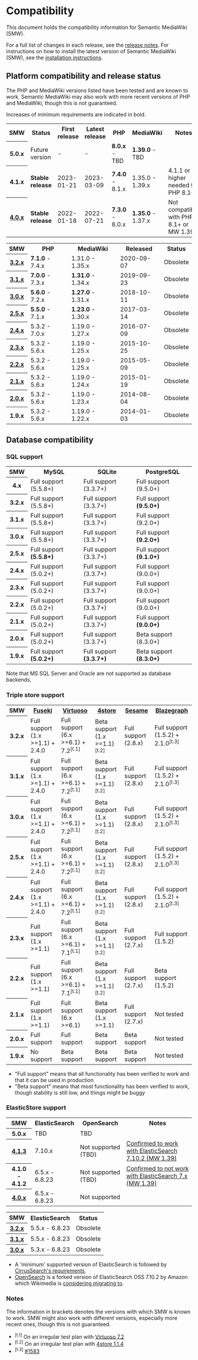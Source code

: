 # Compatibility

This document holds the compatibility information for Semantic MediaWiki (SMW).

For a full list of changes in each release, see the [release notes](https://github.com/SemanticMediaWiki/SemanticMediaWiki/tree/master/docs/releasenotes).
For instructions on how to install the latest version of Semantic MediaWiki (SMW), see the
[installation instructions](https://github.com/SemanticMediaWiki/SemanticMediaWiki/blob/master/docs/INSTALL.md).

## Platform compatibility and release status

The PHP and MediaWiki versions listed have been tested and are known to work.
Semantic MediaWiki may also work with more recent versions of PHP and MediaWiki, though this is not guaranteed.

Increases of minimum requirements are indicated in bold.

<table class="compatibility">
	<tr>
		<th>SMW</th>
		<th>Status</th>
		<th>First release</th>
		<th>Latest release</th>
		<th>PHP</th>
		<th>MediaWiki</th>
		<th>Notes</th>
	</tr>
	<tr>
		<th>5.0.x</th>
		<td>Future version</td>
		<td>-</td>
		<td>-</td>
		<td><strong>8.0.x</strong> - TBD</td>
		<td><strong>1.39.0</strong> - TBD</td>
		<td></td>
	</tr>
	<tr>
		<th>4.1.x</th>
		<td><strong>Stable release</strong></td>
		<td>2023-01-21</td>
		<td>2023-03-09</td>
		<td><strong>7.4.0</strong> - 8.1.x</td>
		<td>1.35.0 - 1.39.x</td>
		<td>4.1.1 or higher needed for PHP 8.1+</td>
	</tr>
	<tr>
		<th><a href="https://www.semantic-mediawiki.org/wiki/Semantic_MediaWiki_4.0.0">4.0.x</a></th>
		<td><strong>Stable release</strong></td>
		<td>2022-01-18</td>
		<td>2022-07-21</td>
		<td><strong>7.3.0</strong> - 8.0.x</td>
		<td><strong>1.35.0</strong> - 1.37.x</td>
		<td>Not compatible with PHP 8.1+ or MW 1.39</td>
	</tr>
</table>

<table class="compatibility">
	<tr>
		<th>SMW</th>
		<th>PHP</th>
		<th>MediaWiki</th>
		<th>Released</th>
		<th>Status</th>
	</tr>
	<tr>
		<th><a href="https://www.semantic-mediawiki.org/wiki/Semantic_MediaWiki_3.2.0">3.2.x</a></th>
		<td><strong>7.1.0</strong> - 7.4.x</td>
		<td>1.31.0 - 1.35.x</td>
		<td>2020-09-07</td>
		<td>Obsolete</td>
	</tr>
	<tr>
		<th><a href="https://www.semantic-mediawiki.org/wiki/Semantic_MediaWiki_3.1.0">3.1.x</a></th>
		<td><strong>7.0.0</strong> - 7.3.x</td>
		<td><strong>1.31.0</strong> - 1.34.x</td>
		<td>2019-09-23</td>
		<td>Obsolete</td>
	</tr>
	<tr>
		<th><a href="https://www.semantic-mediawiki.org/wiki/Semantic_MediaWiki_3.0.0">3.0.x</a></th>
		<td><strong>5.6.0</strong> - 7.2.x</td>
		<td><strong>1.27.0</strong> - 1.31.x</td>
		<td>2018-10-11</td>
		<td>Obsolete</td>
	</tr>
	<tr>
		<th><a href="https://www.semantic-mediawiki.org/wiki/Semantic_MediaWiki_2.5.0">2.5.x</a></th>
		<td><strong>5.5.0</strong> - 7.1.x</td>
		<td><strong>1.23.0</strong> - 1.30.x</td>
		<td>2017-03-14</td>
		<td>Obsolete</td>
	</tr>
	<tr>
		<th><a href="https://www.semantic-mediawiki.org/wiki/Semantic_MediaWiki_2.4.0">2.4.x</a></th>
		<td>5.3.2 - 7.0.x</td>
		<td>1.19.0 - 1.27.x</td>
		<td>2016-07-09</td>
		<td>Obsolete</td>
	</tr>
	<tr>
		<th><a href="https://www.semantic-mediawiki.org/wiki/Semantic_MediaWiki_2.3.0">2.3.x</a></th>
		<td>5.3.2 - 5.6.x</td>
		<td>1.19.0 - 1.25.x</td>
		<td>2015-10-25</td>
		<td>Obsolete</td>
	</tr>
	<tr>
		<th><a href="https://www.semantic-mediawiki.org/wiki/Semantic_MediaWiki_2.2.0">2.2.x</a></th>
		<td>5.3.2 - 5.6.x</td>
		<td>1.19.0 - 1.25.x</td>
		<td>2015-05-09</td>
		<td>Obsolete</td>
	</tr>
	<tr>
		<th><a href="https://www.semantic-mediawiki.org/wiki/Semantic_MediaWiki_2.1.0">2.1.x</a></th>
		<td>5.3.2 - 5.6.x</td>
		<td>1.19.0 - 1.24.x</td>
		<td>2015-01-19</td>
		<td>Obsolete</td>
	</tr>
	<tr>
		<th><a href="https://www.semantic-mediawiki.org/wiki/Semantic_MediaWiki_2.0.0">2.0.x</a></th>
		<td>5.3.2 - 5.6.x</td>
		<td>1.19.0 - 1.23.x</td>
		<td>2014-08-04</td>
		<td>Obsolete</td>
	</tr>
	<tr>
		<th>1.9.x</th>
		<td>5.3.2 - 5.6.x</td>
		<td>1.19.0 - 1.22.x</td>
		<td>2014-01-03</td>
		<td>Obsolete</td>
	</tr>
</table>

## Database compatibility

### SQL support

<table class="compatibility">
	<tr>
		<th>SMW</th>
		<th>MySQL</th>
		<th>SQLite</th>
		<th>PostgreSQL</th>
	</tr>
	<tr>
		<th>4.x</th>
		<td>Full support (5.5.8+)</td>
		<td>Full support (3.3.7+)</td>
		<td>Full support (9.5.0+)</td>
	</tr>
	<tr>
		<th>3.2.x</th>
		<td>Full support (5.5.8+)</td>
		<td>Full support (3.3.7+)</td>
		<td>Full support <strong>(9.5.0+)</strong></td>
	</tr>
	<tr>
		<th>3.1.x</th>
		<td>Full support (5.5.8+)</td>
		<td>Full support (3.3.7+)</td>
		<td>Full support (9.2.0+)</td>
	</tr>
	<tr>
		<th>3.0.x</th>
		<td>Full support (5.5.8+)</td>
		<td>Full support (3.3.7+)</td>
		<td>Full support <strong>(9.2.0+)</strong></td>
	</tr>
	<tr>
		<th>2.5.x</th>
		<td>Full support <strong>(5.5.8+)</strong></td>
		<td>Full support (3.3.7+)</td>
		<td>Full support <strong>(9.1.0+)</strong></td>
	</tr>
	<tr>
		<th>2.4.x</th>
		<td>Full support (5.0.2+)</td>
		<td>Full support (3.3.7+)</td>
		<td>Full support (9.0.0+)</td>
	</tr>
	<tr>
		<th>2.3.x</th>
		<td>Full support (5.0.2+)</td>
		<td>Full support (3.3.7+)</td>
		<td>Full support (9.0.0+)</td>
	</tr>
	<tr>
		<th>2.2.x</th>
		<td>Full support (5.0.2+)</td>
		<td>Full support (3.3.7+)</td>
		<td>Full support (9.0.0+)</td>
	</tr>
	<tr>
		<th>2.1.x</th>
		<td>Full support (5.0.2+)</td>
		<td>Full support (3.3.7+)</td>
		<td>Full support <strong>(9.0.0+)</strong></td>
	</tr>
	<tr>
		<th>2.0.x</th>
		<td>Full support (5.0.2+)</td>
		<td>Full support (3.3.7+)</td>
		<td>Beta support (8.3.0+)</td>
	</tr>
	<tr>
		<th>1.9.x</th>
		<td>Full support <strong>(5.0.2+)</strong></td>
		<td>Full support <strong>(3.3.7+)</strong></td>
		<td>Beta support <strong>(8.3.0+)</td>
	</tr>
</table>

Note that MS SQL Server and Oracle are not supported as database backends.

### Triple store support

<table class="compatibility">
	<tr>
		<th>SMW</th>
		<th><a href="https://jena.apache.org/">Fuseki</a></th>
		<th><a href="https://github.com/openlink/virtuoso-opensource">Virtuoso</a></th>
		<th><a href="https://github.com/garlik/4store">4store</a></th>
		<th><a href="http://rdf4j.org/">Sesame</a></th>
		<th><a href="https://wiki.blazegraph.com/">Blazegraph</a></th>
	</tr>
	<tr>
		<th>3.2.x</th>
		<td>Full support<br />(1.x >=1.1) + 2.4.0</td>
		<td>Full support<br />(6.x >=6.1) + 7.2<sup>[t.1]</sup></td>
		<td>Beta support<br />(1.x >=1.1)<sup>[t.2]</sup></td>
		<td>Full support<br />(2.8.x)</td>
		<td>Full support<br />(1.5.2) + 2.1.0<sup>[t.3]</sup></td>
	</tr>
	<tr>
		<th>3.1.x</th>
		<td>Full support<br />(1.x >=1.1) + 2.4.0</td>
		<td>Full support<br />(6.x >=6.1) + 7.2<sup>[t.1]</sup></td>
		<td>Beta support<br />(1.x >=1.1)<sup>[t.2]</sup></td>
		<td>Full support<br />(2.8.x)</td>
		<td>Full support<br />(1.5.2) + 2.1.0<sup>[t.3]</sup></td>
	</tr>
	<tr>
		<th>3.0.x</th>
		<td>Full support<br />(1.x >=1.1) + 2.4.0</td>
		<td>Full support<br />(6.x >=6.1) + 7.2<sup>[t.1]</sup></td>
		<td>Beta support<br />(1.x >=1.1)<sup>[t.2]</sup></td>
		<td>Full support<br />(2.8.x)</td>
		<td>Full support<br />(1.5.2) + 2.1.0<sup>[t.3]</sup></td>
	</tr>
	<tr>
		<th>2.5.x</th>
		<td>Full support<br />(1.x >=1.1) + 2.4.0</td>
		<td>Full support<br />(6.x >=6.1) + 7.2<sup>[t.1]</sup></td>
		<td>Beta support<br />(1.x >=1.1)<sup>[t.2]</sup></td>
		<td>Full support<br />(2.8.x)</td>
		<td>Full support<br />(1.5.2) + 2.1.0<sup>[t.3]</sup></td>
	</tr>
	<tr>
		<th>2.4.x</th>
		<td>Full support<br />(1.x >=1.1) + 2.4.0</td>
		<td>Full support<br />(6.x >=6.1) + 7.2<sup>[t.1]</sup></td>
		<td>Beta support<br />(1.x >=1.1)<sup>[t.2]</sup></td>
		<td>Full support<br />(2.8.x)</td>
		<td>Full support<br />(1.5.2) + 2.1.0<sup>[t.3]</sup></td>
	</tr>
	<tr>
		<th>2.3.x</th>
		<td>Full support<br />(1.x >=1.1)</td>
		<td>Full support<br />(6.x >=6.1) + 7.1<sup>[t.1]</sup></td>
		<td>Beta support<br />(1.x >=1.1)<sup>[t.2]</sup></td>
		<td>Full support<br />(2.7.x)</td>
		<td>Full support<br />(1.5.2)</td>
	</tr>
	<tr>
		<th>2.2.x</th>
		<td>Full support<br />(1.x >=1.1)</td>
		<td>Full support<br />(6.x >=6.1) + 7.1<sup>[t.1]</sup></td>
		<td>Beta support<br />(1.x >=1.1)<sup>[t.2]</sup></td>
		<td>Full support<br />(2.7.x)</td>
		<td>Beta support<br />(1.5.2)</td>
	</tr>
	<tr>
		<th>2.1.x</th>
		<td>Full support<br />(1.x >=1.1)</td>
		<td>Full support<br />(6.x >=6.1)</td>
		<td>Beta support<br />(1.x >=1.1)</td>
		<td>Full support<br />(2.7.x)</td>
		<td>Not tested</td>
	</tr>
	<tr>
		<th>2.0.x</th>
		<td>Full support</td>
		<td>Full support</td>
		<td>Beta support</td>
		<td>Beta support</td>
		<td>Not tested</td>
	</tr>
	<tr>
		<th>1.9.x</th>
		<td>No support</td>
		<td>Beta support</td>
		<td>Beta support</td>
		<td>Beta support</td>
		<td>Not tested</td>
	</tr>
</table>

- "Full support" means that all functionality has been verified to work and that it can be used in production
- "Beta support" means that most functionality has been verified to work, though stability is still low, and things might be buggy

### ElasticStore support



<table class="compatibility">
	<tr>
		<th>SMW</th>
		<th>ElasticSearch</th>
		<th>OpenSearch</th>
		<th>Notes</th>
	</tr>
	<tr>
		<th>5.0.x</th>
		<td>TBD</td>
		<td>TBD</td>
		<td></td>
	</tr>
	<tr>
		<th><a href="https://www.semantic-mediawiki.org/wiki/Semantic_MediaWiki_4.1.3">4.1.3</a></th>
		<td>7.10.x</td>
		<td>Not supported (TBD)</td>
		<td><a href="https://github.com/SemanticMediaWiki/SemanticMediaWiki/issues/5611#issuecomment-1962729300">Confirmed to work with ElasticSearch 7.10.2 (MW 1.39)</a></td>
	</tr>
	<tr>
		<th>4.1.0 - 4.1.2</th>
		<td>6.5.x - 6.8.23</td>
		<td>Not supported (TBD)</td>
		<td><a href="https://github.com/SemanticMediaWiki/SemanticMediaWiki/issues/5328">Confirmed to not work with ElasticSearch 7.x (MW 1.39)</a></td>
	</tr>
	<tr>
		<th><a href="https://www.semantic-mediawiki.org/wiki/Semantic_MediaWiki_4.0.0">4.0.x</a></th>
		<td>6.5.x - 6.8.23</td>
		<td>Not supported</td>
		<td></td>
	</tr>
</table>

<table class="compatibility">
	<tr>
		<th>SMW</th>
		<th>ElasticSearch</th>
		<th>Status</th>
	</tr>
	<tr>
		<th><a href="https://www.semantic-mediawiki.org/wiki/Semantic_MediaWiki_3.2.0">3.2.x</a></th>
		<td>5.5.x - 6.8.23</td>
		<td>Obsolete</td>
	</tr>
	<tr>
		<th><a href="https://www.semantic-mediawiki.org/wiki/Semantic_MediaWiki_3.1.0">3.1.x</a></th>
		<td>5.5.x - 6.8.23</td>
		<td>Obsolete</td>
	</tr>
	<tr>
		<th><a href="https://www.semantic-mediawiki.org/wiki/Semantic_MediaWiki_3.0.0">3.0.x</a></th>
		<td>5.3.x - 6.8.23</td>
		<td>Obsolete</td>
	</tr>
</table>

- A 'minimum' supported version of ElasticSearch is followed by [CirrusSearch's requirements](https://www.mediawiki.org/wiki/Extension:CirrusSearch#Dependencies).
- [OpenSearch](https://opensearch.org/) is a forked version of ElasticSearch OSS 7.10.2 by Amazon which Wikimedia is [considering migrating to](https://phabricator.wikimedia.org/T280482).

### Notes

The information in brackets denotes the versions with which SMW is known to work. SMW might also work with different versions, especially more recent ones, though this is not guaranteed.

* <sup>[t.1]</sup> On an irregular test plan with [Virtuoso 7.2](https://travis-ci.org/mwjames/SemanticMediaWiki/builds/97294290)
* <sup>[t.2]</sup> On an irregular test plan with [4store 1.1.4](https://travis-ci.org/mwjames/SemanticMediaWiki/builds/61200454)
* <sup>[t.3]</sup> [#1583](https://github.com/SemanticMediaWiki/SemanticMediaWiki/issues/1583)
